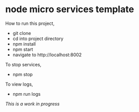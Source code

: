 # node micro services template

How to run this project,

* git clone
* cd into project directory
* npm install
* npm start
* navigate to http://localhost:8002

To stop services,

* npm stop

To view logs,

* npm run logs

_This is a work in progress_
